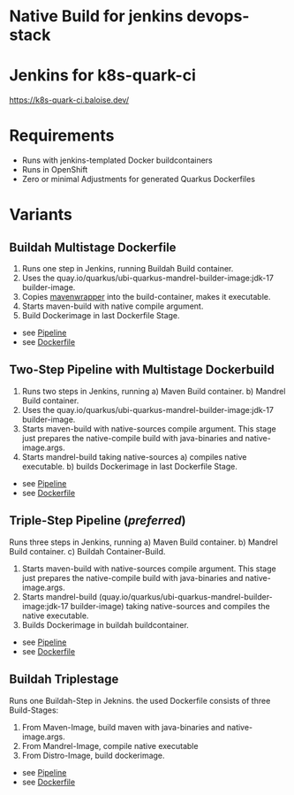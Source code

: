 # Native Build for jenkins devops-stack

# Jenkins for k8s-quark-ci

https://k8s-quark-ci.baloise.dev/

# Requirements

* Runs with jenkins-templated Docker buildcontainers
* Runs in OpenShift
* Zero or minimal Adjustments for generated Quarkus Dockerfiles

# Variants

## Buildah Multistage Dockerfile

1) Runs one step in Jenkins, running Buildah Build container.
2) Uses the quay.io/quarkus/ubi-quarkus-mandrel-builder-image:jdk-17 builder-image.
3) Copies [mavenwrapper](./quarkus-native/.mvn/wrapper) into the build-container, makes it executable.
4) Starts maven-build with native compile argument.
5) Build Dockerimage in last Dockerfile Stage.

* see [Pipeline](../ci/multistage-build.groovy)
* see [Dockerfile](./quarkus-native/src/main/docker/Dockerfile.multistage)

## Two-Step Pipeline with Multistage Dockerbuild

1) Runs two steps in Jenkins, running
    a) Maven Build container.
    b) Mandrel Build container.
2) Uses the quay.io/quarkus/ubi-quarkus-mandrel-builder-image:jdk-17 builder-image.
3) Starts maven-build with native-sources compile argument. This stage just prepares the native-compile build with java-binaries and native-image.args.
4) Starts mandrel-build taking native-sources
    a) compiles native executable.
    b) builds Dockerimage in last Dockerfile Stage.

* see [Pipeline](../ci/twostep-multistage-build.groovy)
* see [Dockerfile](./quarkus-native/src/main/docker/Dockerfile.twostep-multistage)

## Triple-Step Pipeline (_preferred_)

Runs three steps in Jenkins, running
    a) Maven Build container.
    b) Mandrel Build container.
    c) Buildah Container-Build.

1) Starts maven-build with native-sources compile argument. This stage just prepares the native-compile build with java-binaries and native-image.args.
2) Starts mandrel-build (quay.io/quarkus/ubi-quarkus-mandrel-builder-image:jdk-17 builder-image) taking native-sources and compiles the native executable.
3) Builds Dockerimage in buildah buildcontainer.

* see [Pipeline](../ci/triplestep-build.groovy)
* see [Dockerfile](./quarkus-native/src/main/docker/Dockerfile.triplestep)

## Buildah Triplestage

Runs one Buildah-Step in Jeknins.
the used Dockerfile consists of three Build-Stages:
1) From Maven-Image, build maven with java-binaries and native-image.args.
2) From Mandrel-Image, compile native executable
3) From Distro-Image, build dockerimage.

* see [Pipeline](../ci/buildah-triplestage.groovy)
* see [Dockerfile](./quarkus-native/src/main/docker/Dockerfile.buildah-triplestage)
